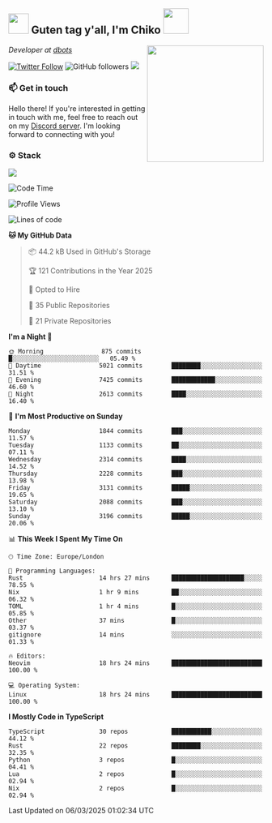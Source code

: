 <h2><img src="https://cdn.discordapp.com/emojis/1100181376730402906.gif?quality=lossless" width="40"> Guten tag y'all, I'm Chiko <img src="https://a.ppy.sh/15907233" width="50"></h2>
<a href="https://cataas.com"><img align='right' src="https://cataas.com/cat" width="230"></a>
<p><em>Developer at <a href="https://github.com/dbotsfun">dbots</a></em></p>

[![Twitter Follow](https://img.shields.io/twitter/follow/chikoxq?label=Follow)](https://twitter.com/intent/follow?screen_name=chikoxq)
![GitHub followers](https://img.shields.io/github/followers/chikof?label=Follow&style=social)
![](https://komarev.com/ghpvc/?username=chikof&color=blue)

### 📫 Get in touch
Hello there! If you're interested in getting in touch with me, feel free to reach out on my [Discord server](https://discord.gg/sejc7TnX6N). I'm looking forward to connecting with you!

### ⚙️ Stack
[![](https://skillicons.dev/icons?i=git,kubernetes,docker,js,ts,cloudflare,css,deno,express,graphql,html,mongodb,nestjs,py,react,apollo,bash,java,lua,nextjs,netlify,nodejs,ps,powershell,rust,neovim,tauri,sentry,postgres,tailwind,prisma,actix,workers)](https://skillicons.dev)

<!--START_SECTION:waka-->
![Code Time](http://img.shields.io/badge/Code%20Time-2%2C155%20hrs%208%20mins-blue)

![Profile Views](http://img.shields.io/badge/Profile%20Views-0-blue)

![Lines of code](https://img.shields.io/badge/From%20Hello%20World%20I%27ve%20Written-9.0%20million%20lines%20of%20code-blue)

**🐱 My GitHub Data** 

> 📦 44.2 kB Used in GitHub's Storage 
 > 
> 🏆 121 Contributions in the Year 2025
 > 
> 💼 Opted to Hire
 > 
> 📜 35 Public Repositories 
 > 
> 🔑 21 Private Repositories 
 > 
**I'm a Night 🦉** 

```text
🌞 Morning                875 commits         █░░░░░░░░░░░░░░░░░░░░░░░░   05.49 % 
🌆 Daytime                5021 commits        ████████░░░░░░░░░░░░░░░░░   31.51 % 
🌃 Evening                7425 commits        ████████████░░░░░░░░░░░░░   46.60 % 
🌙 Night                  2613 commits        ████░░░░░░░░░░░░░░░░░░░░░   16.40 % 
```
📅 **I'm Most Productive on Sunday** 

```text
Monday                   1844 commits        ███░░░░░░░░░░░░░░░░░░░░░░   11.57 % 
Tuesday                  1133 commits        ██░░░░░░░░░░░░░░░░░░░░░░░   07.11 % 
Wednesday                2314 commits        ████░░░░░░░░░░░░░░░░░░░░░   14.52 % 
Thursday                 2228 commits        ███░░░░░░░░░░░░░░░░░░░░░░   13.98 % 
Friday                   3131 commits        █████░░░░░░░░░░░░░░░░░░░░   19.65 % 
Saturday                 2088 commits        ███░░░░░░░░░░░░░░░░░░░░░░   13.10 % 
Sunday                   3196 commits        █████░░░░░░░░░░░░░░░░░░░░   20.06 % 
```


📊 **This Week I Spent My Time On** 

```text
🕑︎ Time Zone: Europe/London

💬 Programming Languages: 
Rust                     14 hrs 27 mins      ████████████████████░░░░░   78.55 % 
Nix                      1 hr 9 mins         ██░░░░░░░░░░░░░░░░░░░░░░░   06.32 % 
TOML                     1 hr 4 mins         █░░░░░░░░░░░░░░░░░░░░░░░░   05.85 % 
Other                    37 mins             █░░░░░░░░░░░░░░░░░░░░░░░░   03.37 % 
gitignore                14 mins             ░░░░░░░░░░░░░░░░░░░░░░░░░   01.33 % 

🔥 Editors: 
Neovim                   18 hrs 24 mins      █████████████████████████   100.00 % 

💻 Operating System: 
Linux                    18 hrs 24 mins      █████████████████████████   100.00 % 
```

**I Mostly Code in TypeScript** 

```text
TypeScript               30 repos            ███████████░░░░░░░░░░░░░░   44.12 % 
Rust                     22 repos            ████████░░░░░░░░░░░░░░░░░   32.35 % 
Python                   3 repos             █░░░░░░░░░░░░░░░░░░░░░░░░   04.41 % 
Lua                      2 repos             █░░░░░░░░░░░░░░░░░░░░░░░░   02.94 % 
Nix                      2 repos             █░░░░░░░░░░░░░░░░░░░░░░░░   02.94 % 
```




 Last Updated on 06/03/2025 01:02:34 UTC
<!--END_SECTION:waka-->


<!--
<p align="center">
     <a href="https://discord.gg/HhybNhchcC"><img src="https://invidget.switchblade.xyz/sejc7TnX6N" align="center" ><a>
</p> 
-->
